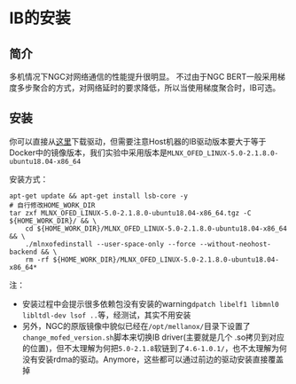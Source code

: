 # IB的安装

## 简介
多机情况下NGC对网络通信的性能提升很明显。
不过由于NGC BERT一般采用梯度多步聚合的方式，对网络延时的要求降低，所以当使用梯度聚合时，IB可选。

## 安装
你可以直接从[这里](https://www.mellanox.com/products/infiniband-drivers/linux/mlnx_ofed)下载驱动，但需要注意Host机器的IB驱动版本要大于等于Docker中的镜像版本，我们实验中采用版本是`MLNX_OFED_LINUX-5.0-2.1.8.0-ubuntu18.04-x86_64`
	
安装方式：
	
```
apt-get update && apt-get install lsb-core -y
# 自行修改HOME_WORK_DIR
tar zxf MLNX_OFED_LINUX-5.0-2.1.8.0-ubuntu18.04-x86_64.tgz -C ${HOME_WORK_DIR}/ && \
    cd ${HOME_WORK_DIR}/MLNX_OFED_LINUX-5.0-2.1.8.0-ubuntu18.04-x86_64 && \
    ./mlnxofedinstall --user-space-only --force --without-neohost-backend && \
    rm -rf ${HOME_WORK_DIR}/MLNX_OFED_LINUX-5.0-2.1.8.0-ubuntu18.04-x86_64*
```
	
注：
	
- 安装过程中会提示很多依赖包没有安装的warning`dpatch libelf1 libmnl0 libltdl-dev lsof ..`等，经测试，其实不用安装
- 另外，NGC的原版镜像中貌似已经在`/opt/mellanox/`目录下设置了`change_mofed_version.sh`脚本来切换IB driver(主要就是几个 .so拷贝到对应的位置)，但不太理解为何把`5.0-2.1.8`软链到了`4.6-1.0.1/`，也不太理解为何没有安装rdma的驱动。Anymore，这些都可以通过前边的驱动安装直接覆盖掉
